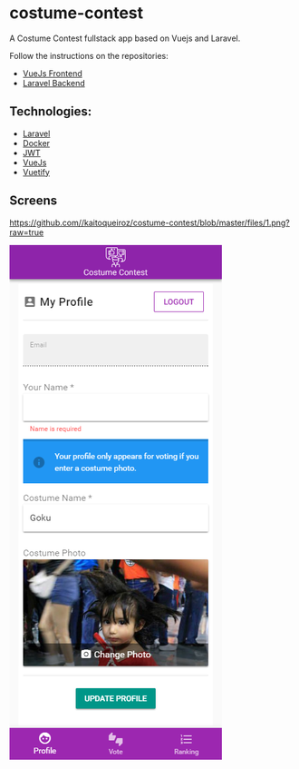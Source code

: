 # costume-contest
A Costume Contest fullstack app based on Vuejs and Laravel.

Follow the instructions on the repositories:
* [VueJs Frontend](https://github.com/kaitoqueiroz/costume-contest-front)
* [Laravel Backend](https://github.com/kaitoqueiroz/costume-contest-back)

## Technologies:

* [Laravel](https://laravel.com/)
* [Docker](https://www.docker.com/)
* [JWT](https://jwt.io/)
* [VueJs](https://vuejs.org/)
* [Vuetify](https://vuetifyjs.com/)

## Screens

https://github.com//kaitoqueiroz/costume-contest/blob/master/files/1.png?raw=true

![alt text](https://github.com//kaitoqueiroz/costume-contest/blob/master/files/1.png?raw=true)

